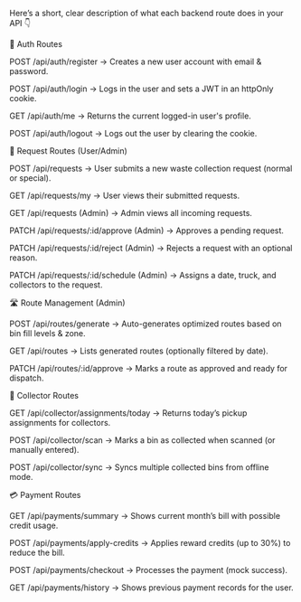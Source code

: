 Here’s a short, clear description of what each backend route does in your API 👇

🔐 Auth Routes

POST /api/auth/register → Creates a new user account with email & password.

POST /api/auth/login → Logs in the user and sets a JWT in an httpOnly cookie.

GET /api/auth/me → Returns the current logged-in user's profile.

POST /api/auth/logout → Logs out the user by clearing the cookie.

📝 Request Routes (User/Admin)

POST /api/requests → User submits a new waste collection request (normal or special).

GET /api/requests/my → User views their submitted requests.

GET /api/requests (Admin) → Admin views all incoming requests.

PATCH /api/requests/:id/approve (Admin) → Approves a pending request.

PATCH /api/requests/:id/reject (Admin) → Rejects a request with an optional reason.

PATCH /api/requests/:id/schedule (Admin) → Assigns a date, truck, and collectors to the request.

🛣 Route Management (Admin)

POST /api/routes/generate → Auto-generates optimized routes based on bin fill levels & zone.

GET /api/routes → Lists generated routes (optionally filtered by date).

PATCH /api/routes/:id/approve → Marks a route as approved and ready for dispatch.

🚛 Collector Routes

GET /api/collector/assignments/today → Returns today’s pickup assignments for collectors.

POST /api/collector/scan → Marks a bin as collected when scanned (or manually entered).

POST /api/collector/sync → Syncs multiple collected bins from offline mode.

💳 Payment Routes

GET /api/payments/summary → Shows current month’s bill with possible credit usage.

POST /api/payments/apply-credits → Applies reward credits (up to 30%) to reduce the bill.

POST /api/payments/checkout → Processes the payment (mock success).

GET /api/payments/history → Shows previous payment records for the user.
